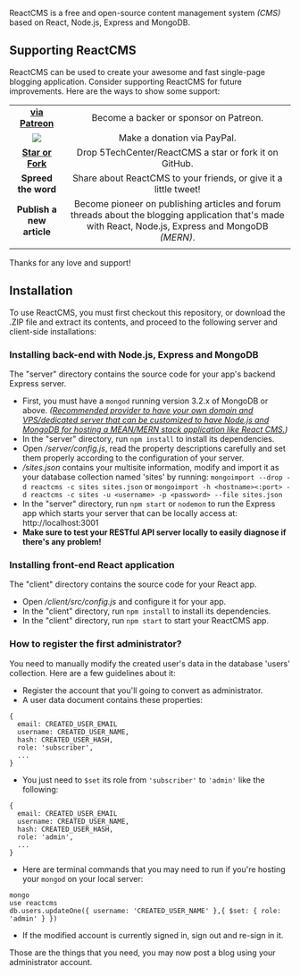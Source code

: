ReactCMS is a free and open-source content management system *(CMS)* based on React, Node.js, Express and MongoDB.

## Supporting ReactCMS

ReactCMS can be used to create your awesome and fast single-page blogging application. Consider supporting ReactCMS for future improvements. Here are the ways to show some support:

|   |   |
|:-:|:-:|
| [**via Patreon**](https://www.patreon.com/5ervant) | Become a backer or sponsor on Patreon. |
| [![](https://www.paypalobjects.com/en_US/i/btn/btn_donateCC_LG.gif)](https://www.paypal.com/cgi-bin/webscr?cmd=_s-xclick&hosted_button_id=7CKXRHMTRVSZC) | Make a donation via PayPal. |
| [**Star or Fork**](https://github.com/5TechCenter/ReactCMS) | Drop 5TechCenter/ReactCMS a star or fork it on GitHub. |
| **Spreed the word** | Share about ReactCMS to your friends, or give it a little tweet! |
| **Publish a new article** | Become pioneer on publishing articles and forum threads about the blogging application that's made with React, Node.js, Express and MongoDB *(MERN)*. |
|   |   |

Thanks for any love and support!

## Installation

To use ReactCMS, you must first checkout this repository, or download the .ZIP file and extract its contents, and proceed to the following server and client-side installations:

### Installing back-end with Node.js, Express and MongoDB

The "server" directory contains the source code for your app's backend Express server.

 - First, you must have a `mongod` running version 3.2.x of MongoDB or above. *([Recommended provider to have your own domain and VPS/dedicated server that can be customized to have Node.js and MongoDB for hosting a MEAN/MERN stack application like React CMS.](https://domains.5techcenter.com/))*
 - In the "server" directory, run `npm install` to install its dependencies.
 - Open */server/config.js*, read the property descriptions carefully and set them properly according to the configuration of your server.
 - */sites.json* contains your multisite information, modify and import it as your database collection named 'sites' by running: `mongoimport --drop -d reactcms -c sites sites.json` or `mongoimport -h <hostname><:port> -d reactcms -c sites -u <username> -p <password> --file sites.json`
 - In the "server" directory, run `npm start` or `nodemon` to run the Express app which starts your server that can be locally access at: http://localhost:3001
 - **Make sure to test your RESTful API server locally to easily diagnose if there's any problem!**

### Installing front-end React application

The "client" directory contains the source code for your React app.

 - Open */client/src/config.js* and configure it for your app.
 - In the "client" directory, run `npm install` to install its dependencies.
 - In the "client" directory, run `npm start` to start your ReactCMS app.

### How to register the first administrator?

You need to manually modify the created user's data in the database 'users' collection. Here are a few guidelines about it:

 - Register the account that you'll going to convert as administrator.
 - A user data document contains these properties:
~~~~
{
  email: CREATED_USER_EMAIL
  username: CREATED_USER_NAME,
  hash: CREATED_USER_HASH,
  role: 'subscriber',
  ...
}
~~~~
 - You just need to `$set` its role from `'subscriber'` to `'admin'` like the following:
~~~~
{
  email: CREATED_USER_EMAIL
  username: CREATED_USER_NAME,
  hash: CREATED_USER_HASH,
  role: 'admin',
  ...
}
~~~~
 - Here are terminal commands that you may need to run if you're hosting your `mongod` on your local server:
~~~~
mongo
use reactcms
db.users.updateOne({ username: 'CREATED_USER_NAME' },{ $set: { role: 'admin' } })
~~~~
 - If the modified account is currently signed in, sign out and re-sign in it.

Those are the things that you need, you may now post a blog using your administrator account.
